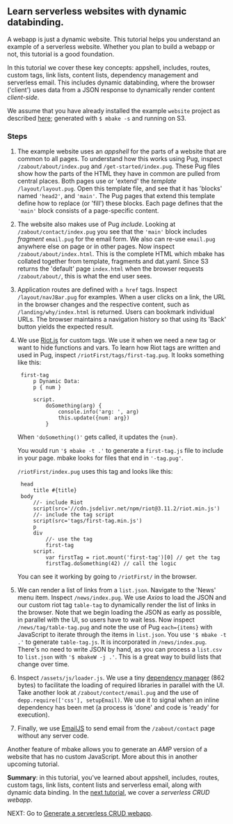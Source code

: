 ## Learn serverless websites with dynamic databinding.

A webapp is just a dynamic website. This tutorial helps you understand an example of a serverless website. Whether you plan to build a webapp or not, this tutorial is a good foundation. 

In this tutorial we cover these key concepts: appshell, includes, routes, custom tags, link lists, content lists, dependency management and serverless email. This includes dynamic databinding, where the browser ('client') uses data from a JSON response to dynamically render content _client-side_.

We assume that you have already installed the example `website` project as described [here](/pug_static_data/); generated with `$ mbake -s` and running on S3. 

### Steps

1. The example website uses an _appshell_ for the parts of a website that are common to all pages. To understand how this works using Pug, inspect `/zabout/about/index.pug` and `/get-started/index.pug`. These Pug files show how the parts of the HTML they have in common are pulled from central places. Both pages use or 'extend' the _template_ `/layout/layout.pug`. Open this template file, and see that it has 'blocks' named `'head2'`, and `'main'`. The Pug pages that extend this template define how to replace (or 'fill') these blocks. Each page defines that the `'main'` block consists of a page-specific content.

2. The website also makes use of Pug _include_. Looking at `/zabout/contact/index.pug` you see that the `'main'` block includes _fragment_ `email.pug` for the email form. We also can re-use `email.pug` anywhere else on page or in other pages. Now inspect `/zabout/about/index.html`. This is the complete HTML which mbake has collated together from template, fragments and dat.yaml. Since S3 returns the 'default' page `index.html` when the browser requests `/zabout/about/`, this is what the end user sees. 

3. Application routes are defined with `a href` tags. Inspect `/layout/navJBar.pug` for examples. When a user clicks on a link, the URL in the browser changes and the respective content, such as `/landing/why/index.html` is returned. Users can bookmark individual URLs. The browser maintains a navigation history so that using its 'Back' button yields the expected result.

4. We use [Riot.js](https://riot.js.org/) for custom tags. We use it when we need a new tag or want to hide functions and vars. To learn how Riot tags are written and used in Pug, inspect `/riotFirst/tags/first-tag.pug`. It looks something like this:

        first-tag
            p Dynamic Data:
            p { num }

            script.
                doSomething(arg) {
                    console.info('arg: ', arg)
                    this.update({num: arg})
                }


    When `'doSomething()'` gets called, it updates the `{num}`.

    You would run `'$ mbake -t .'` to generate a `first-tag.js` file to include in your page. mbake looks for files that end in `'-tag.pug'`.

    `/riotFirst/index.pug` uses this tag and looks like this:

        head
            title #{title}
        body
            //- include Riot
            script(src='//cdn.jsdelivr.net/npm/riot@3.11.2/riot.min.js')
            //- include the tag script
            script(src='tags/first-tag.min.js')
            p
            div
                //- use the tag
                first-tag
            script.
                var firstTag = riot.mount('first-tag')[0] // get the tag
                firstTag.doSomething(42) // call the logic

    You can see it working by going to `/riotFirst/` in the browser.

5. We can render a list of links from a `list.json`. Navigate to the 'News' menu item. Inspect `/news/index.pug`. We use _Axios_ to load the JSON and our custom riot tag `table-tag` to dynamically render the list of links in the browser. Note that we begin loading the JSON as early as possible, in parallel with the UI, so users have to wait less. Now inspect `/news/tag/table-tag.pug` and note the use of Pug `each={items}` with JavaScript to iterate through the items in `list.json`. You use `'$ mbake -t .'` to generate `table-tag.js`. It is incorporated in `/news/index.pug`. There's no need to write JSON by hand, as you can process a `list.csv` to `list.json` with `'$ mbakeW -j .'`. This is a great way to build lists that change over time.

7. Inspect `/assets/js/loader.js`. We use a tiny [dependency manager](https://github.com/muicss/johnnydepp) (862 bytes) to facilitate the loading of required libraries in parallel with the UI. Take another look at `/zabout/contect/email.pug` and the use of `depp.require(['css'], setupEmail)`. We use it to signal when an inline dependency has been met (a process is 'done' and code is 'ready' for execution).

8. Finally, we use [EmailJS](http://www.emailjs.com/) to send email from the `/zabout/contact` page without any server code.

Another feature of mbake allows you to generate an _AMP_ version of a website that has no custom JavaScript. More about this in another upcoming tutorial.

__Summary__: in this tutorial, you've learned about appshell, includes, routes, custom tags, link lists, content lists and serverless email, along with dynamic data binding. In the [next tutorial](/crud/), we cover a _serverless CRUD webapp_.

NEXT: Go to [Generate a serverless CRUD webapp](/crud/).

